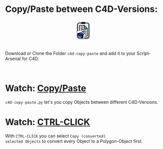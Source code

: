 # Copy/Paste between C4D-Versions:
<p align = "center">
<img src="https://github.com/lasselauch/c4d-scripts/blob/master/c4d-copy-paste/img/c4d-copy-paste-icon.png?raw=true" alt="c4d-copy-paste-icon.png"/><br>

<br>Download or Clone the Folder <code>c4d-copy-paste</code> and add it to your Script-Arsenal for C4D.</p>

![<gif>](./img/c4d-copy-paste.gif)</br>

# Watch: [Copy/Paste](https://raw.githubusercontent.com/lasselauch/c4d-scripts/master/c4d-copy-paste/img/c4d-copy-paste.webm)
<code>c4d-copy-paste.py</code> let's you copy Objects between different C4D-Versions.

# Watch: [CTRL-CLICK](https://raw.githubusercontent.com/lasselauch/c4d-scripts/master/c4d-copy-paste/img/c4d-copy-paste_ctrl.webm)

With <code>CTRL-CLICK</code> you can select <code>Copy (converted) selected Objects</code> to convert every Object to a Polygon-Object first.
